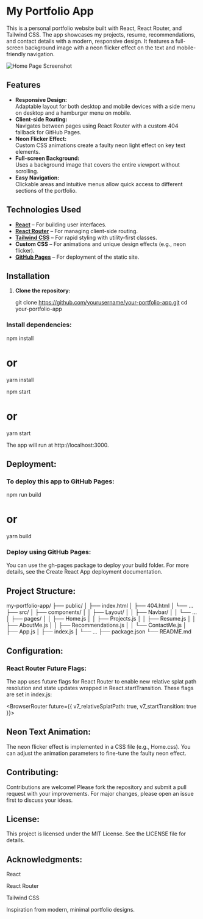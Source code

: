 # My Portfolio App

This is a personal portfolio website built with React, React Router, and Tailwind CSS. The app showcases my projects, resume, recommendations, and contact details with a modern, responsive design. It features a full-screen background image with a neon flicker effect on the text and mobile-friendly navigation.

![Home Page Screenshot](./images/homepage-screenshot.png)

## Features

- **Responsive Design:**  
  Adaptable layout for both desktop and mobile devices with a side menu on desktop and a hamburger menu on mobile.
- **Client-side Routing:**  
  Navigates between pages using React Router with a custom 404 fallback for GitHub Pages.
- **Neon Flicker Effect:**  
  Custom CSS animations create a faulty neon light effect on key text elements.
- **Full-screen Background:**  
  Uses a background image that covers the entire viewport without scrolling.
- **Easy Navigation:**  
  Clickable areas and intuitive menus allow quick access to different sections of the portfolio.

## Technologies Used

- **[React](https://reactjs.org/)** – For building user interfaces.
- **[React Router](https://reactrouter.com/)** – For managing client-side routing.
- **[Tailwind CSS](https://tailwindcss.com/)** – For rapid styling with utility-first classes.
- **Custom CSS** – For animations and unique design effects (e.g., neon flicker).
- **[GitHub Pages](https://pages.github.com/)** – For deployment of the static site.


## Installation

1. **Clone the repository:**

   git clone https://github.com/yourusername/your-portfolio-app.git
   cd your-portfolio-app

### Install dependencies:

npm install
# or
yarn install

npm start
# or
yarn start

The app will run at http://localhost:3000.

## Deployment:

### To deploy this app to GitHub Pages:

npm run build
# or
yarn build

### Deploy using GitHub Pages:

You can use the gh-pages package to deploy your build folder. For more details, see the Create React App deployment documentation.

## Project Structure:

my-portfolio-app/
├── public/
│   ├── index.html
│   ├── 404.html
│   └── ...
├── src/
│   ├── components/
│   │   ├── Layout/
│   │   ├── Navbar/
│   │   └── ...
│   ├── pages/
│   │   ├── Home.js
│   │   ├── Projects.js
│   │   ├── Resume.js
│   │   ├── AboutMe.js
│   │   ├── Recommendations.js
│   │   └── ContactMe.js
│   ├── App.js
│   ├── index.js
│   └── ...
├── package.json
└── README.md

## Configuration:

### React Router Future Flags:

The app uses future flags for React Router to enable new relative splat path resolution and state updates wrapped in React.startTransition. These flags are set in index.js:

<BrowserRouter future={{ v7_relativeSplatPath: true, v7_startTransition: true }}>
  <App />
</BrowserRouter>

## Neon Text Animation:

The neon flicker effect is implemented in a CSS file (e.g., Home.css). You can adjust the animation parameters to fine-tune the faulty neon effect.

## Contributing:

Contributions are welcome! Please fork the repository and submit a pull request with your improvements. For major changes, please open an issue first to discuss your ideas.

## License:

This project is licensed under the MIT License. See the LICENSE file for details.

## Acknowledgments:

React

React Router

Tailwind CSS

Inspiration from modern, minimal portfolio designs.

